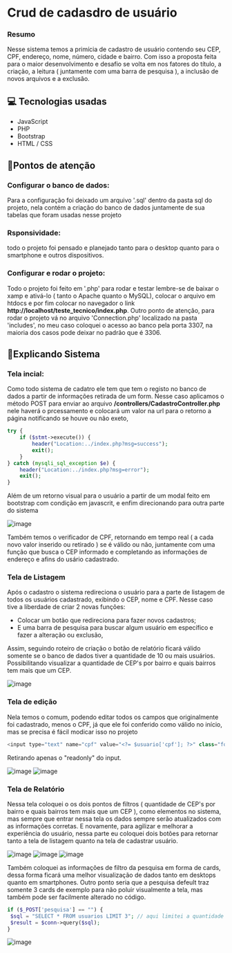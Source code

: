 # Crud de cadasdro de usuário
 ### Resumo
 Nesse sistema temos a primícia de cadastro de usuário contendo seu CEP, CPF, endereço, nome, número, cidade e bairro.
 Com isso a proposta feita para o maior desenvolvimento e desafio se volta em nos fatores do título, a criação, a leitura ( juntamente com uma barra de pesquisa ), a inclusão de novos 
 arquivos e a exclusão.

 ## 💻 Tecnologias usadas
- JavaScript
- PHP
- Bootstrap
- HTML / CSS

## 📌Pontos de atenção
### Configurar o banco de dados:
Para a configuração foi deixado um arquivo '.sql' dentro da pasta sql do projeto, nela contém a criação do banco de dados juntamente de sua tabelas que foram usadas nesse projeto

### Rsponsividade:
todo o projeto foi pensado e planejado tanto para o desktop quanto para o smartphone e outros dispositivos.

### Configurar e rodar o projeto:
Todo o projeto foi feito em '.php' para rodar e testar lembre-se de baixar o xamp e ativá-lo ( tanto o Apache quanto o MySQL), colocar o arquivo em htdocs e por fim colocar no navegador o link **http://localhost/teste_tecnico/index.php**.
Outro ponto de atenção, para rodar o projeto vá no arquivo 'Connection.php' localizado na pasta 'includes', no meu caso coloquei o acesso ao banco pela porta 3307, na maioria dos casos pode deixar no padrão que é 3306.

## 📄Explicando Sistema
### Tela incial:
Como todo sistema de cadatro ele tem que tem o registo no banco de dados a partir de informações retirada de um form. Nesse 
caso aplicamos o método POST para enviar ao arquivo **/controllers/CadastroController.php** nele haverá o prcessamento e colocará um valor na url para o retorno a página 
notificando se houve ou não exeto,

```PHP
try {
    if ($stmt->execute()) {
        header("Location:../index.php?msg=success");
        exit();
    }
} catch (mysqli_sql_exception $e) {
    header("Location:../index.php?msg=error");
    exit();
}
```
Além de um retorno visual para o usuário a partir de um modal feito em bootstrap com condição em javascrit, e enfim direcionando para outra parte do sistema

![image](https://github.com/user-attachments/assets/04dffc1a-8020-476e-8208-b04e41142134)

Também temos o verificador de CPF, retornando em tempo real ( a cada novo valor inserido ou retirado ) se é válido ou não, juntamente com uma 
função que busca o CEP informado e completando as informações de endereço e afins do usário cadastrado.

### Tela de Listagem
Após o cadastro o sistema redireciona o usuário para a parte de listagem de todos os usuários cadastrado, exibindo o CEP, nome e CPF. Nesse caso 
tive a liberdade de criar 2 novas funções:
- Colocar um botão que redireciona para fazer novos cadastros;
- E uma barra de pesquisa para buscar algum usuário em específico e fazer a alteração ou exclusão,

Assim, seguindo roteiro de criação o botão de relatório ficará válido somente se o banco de dados tiver a quantidade de 10 ou mais usuários. Possibilitando 
visualizar a quantidade de CEP's por bairro e quais bairros tem mais que um CEP.

![image](https://github.com/user-attachments/assets/a517559b-ffec-49ac-b315-971e4cc42d19)

### Tela de edição
Nela temos o comum, podendo editar todos os campos que originalmente foi cadastrado, menos o CPF, já que ele foi conferido como válido no início, mas se precisa é fácil modicar isso no projeto
```JavaScript
<input type="text" name="cpf" value="<?= $usuario['cpf']; ?>" class="form-control" readonly>
```
Retirando apenas o "readonly" do input.

![image](https://github.com/user-attachments/assets/edfdaedb-20f6-440a-9f9a-986b5c829af1)
![image](https://github.com/user-attachments/assets/773a48e4-81d6-4ed5-bac3-f3b462cdff6e)


### Tela de Relatório
Nessa tela coloquei o os dois pontos de filtros ( quantidade de CEP's por bairro e quais bairros tem mais que um CEP ), como elementos no sistema, 
mas sempre que entrar nessa tela os dados sempre serão atualizados com as informações corretas. E novamente, para agilizar e melhorar a experiência do usuário, nessa parte eu coloquei dois botões para retornar tanto a tela de listagem 
quanto na tela de cadastrar usuário.

![image](https://github.com/user-attachments/assets/bdc2d2e8-4844-4261-91be-1e660045292b)
![image](https://github.com/user-attachments/assets/786db4dd-9067-4dda-867f-8626d5ab50a8)
![image](https://github.com/user-attachments/assets/e7ede918-1148-4401-b026-6f13a01cde94)



Também coloquei as informações de filtro da pesquisa em forma de cards, dessa forma ficará uma melhor visualização de dados tanto em desktops quanto em smartphones. 
Outro ponto seria que a pesquisa defeult traz somente 3 cards de exemplo para não poluir visualmente a tela, mas também pode ser facilmente alterado no código.
```PHP
if ($_POST['pesquisa'] == "") {
 $sql = "SELECT * FROM usuarios LIMIT 3"; // aqui limitei a quantidade que vai retornar, se não puxaria todo o banco de dados
 $result = $conn->query($sql);
}
```
![image](https://github.com/user-attachments/assets/d138ec7b-7641-4bc6-9f7f-bea513c1d04f)
